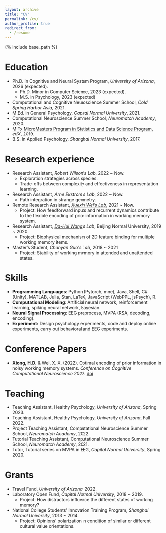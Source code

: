 ```yaml
---
layout: archive
title: "CV"
permalink: /cv/
author_profile: true
redirect_from:
  - /resume
---
```


{% include base_path %}

Education
======
* Ph.D. in Cognitive and Neural System Program, *University of Arizona*, 2026 (expected).
  * Ph.D. Minor in Computer Science, 2023 (expected).
  * M.S. in Psychology, 2023 (expected)
* Computational and Cognitive Neuroscience Summer School, *Cold Spring Harbor Asia*, 2021.
* M.Ed. in General Psychology, *Capital Normal University*, 2021.
* Computational Neuroscience Summer School, *Neuromatch Academy*, 2020.
* [MITx MicroMasters Program in Statistics and Data Science Program](https://micromasters.mit.edu/ds/), *edX*, 2019.
* B.S. in Applied Psychology, *Shanghai Normal University*, 2017.

Research experience
======
* Research Assistant, *Robert Wilson's Lab*, 2022 ~ Now.
  * Exploration strategies across species.
  * Trade-offs between complexity and effectiveness in representation learning.
* Research Assistant, *Arne Ekstrom's Lab*, 2022 ~ Now.
  * Path integration in strange geometry.
* Remote Research Assistant, *[Xuexin Wei’s Lab](https://sites.google.com/view/xxweineuraltheory/research)*, 2021 ~ Now.
  * Project: How feedforward inputs and recurrent dynamics contribute to the flexible encoding of prior information in working memory system.
* Research Assistant, *[Da-Hui Wang](https://scholar.google.com.au/citations?user=6BkFUZcAAAAJ&hl=en)’s Lab*, Beijing Normal University, 2019 ~ 2020.
  * Project: Biophysical mechanism of 2D feature binding for multiple working memory items.
* Master‘s Student, *Chunyan Guo's Lab*, 2018 ~ 2021
  * Project: Stability of working memory in attended and unattended states. 

Skills
======
* **Programming Languages**: Python (Pytorch, mne), Java, Shell, C# (Unity), MATLAB, Julia, Stan, LaTeX, JavaScript (WebPPL, jsPsych), R. 
* **Computational Modeling**: Artificial neural network, reinforcement learning, spiking neural network, Bayesian.
* **Neural Signal Processing**: EEG preprocess, MVPA (RSA, decoding, encoding).
* **Experiment:** Design psychology experiments, code and deploy online experiments, carry out behavioral and EEG experiments.

Conference Papers
======

- **Xiong, H.D.** & Wei, X. X. (2022). Optimal encoding of prior information in noisy working memory systems. *Conference on Cognitive Computational Neuroscience 2022*. [doi](https://doi.org/10.32470/CCN.2022.1162-0)

Teaching
======

- Teaching Assistant, Healthy Psychology, *University of Arizona*, Spring 2023.
- Teaching Assistant, Healthy Psychology, *University of Arizona*, Fall 2022.
- Project Teaching Assistant, Computational Neuroscience Summer School, *Neuromatch Academy*, 2022.	
- Tutorial Teaching Assistant, Computational Neuroscience Summer School, *Neuromatch Academy*, 2021.	
- Tutor, Tutorial series on MVPA in EEG, *Capital Normal University*, Spring 2020.

Grants
======

- Travel Fund, *University of Arizona*, 2022.
- Laboratory Open Fund, *Capital Normal University*, 2018 ~ 2019.
  - Project: How distractors influence the different states of working memory?
- National College Students' Innovation Training Program, *Shanghai Normal University*, 2013 ~ 2014.
  - Project: Opinions’ polarization in condition of similar or different cultural value orientations.
